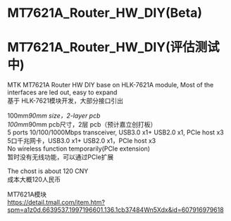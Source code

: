 # MT7621A_Router_HW_DIY(Beta)
# MT7621A_Router_HW_DIY(评估测试中)
MTK MT7621A Router HW DIY base on HLK-7621A module, Most of the interfaces are led out, easy to expand  
基于 HLK-7621模块开发，大部分接口引出

100mm*90mm size，2-layer pcb  
100mm*90mm pcb尺寸，2层 pcb（预计嘉立创打板）  
5 ports 10/100/1000Mbps transceiver, USB3.0 x1+ USB2.0 x1, PCIe host x3  
5口千兆网卡，USB3.0 x1+ USB2.0 x1，PCIe host x3  
No wireless function temporarily(PCIe extension)  
暂时没有无线功能，可以通过PCIe扩展  

The chost is about 120 CNY  
成本大概120人民币  

MT7621A模块  
https://detail.tmall.com/item.htm?spm=a1z0d.6639537.1997196601.136.1cb37484Wn5Xdx&id=607916979618
